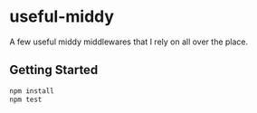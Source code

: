 # useful-middy
A few useful middy middlewares that I rely on all over the place. 

## Getting Started

```bash
npm install
npm test
```
